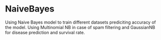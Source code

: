 # NaiveBayes
Using Naive Bayes model to train different datasets prediciting accuracy of the model. Using Multinomial NB in case of spam filtering and GaussianNB for disease prediction and survival rate.

